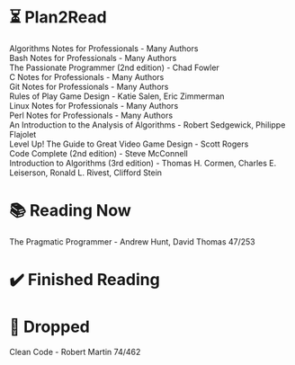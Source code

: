 # ⏳ Plan2Read

Algorithms Notes for Professionals - Many Authors   
Bash Notes for Professionals - Many Authors   
The Passionate Programmer (2nd edition) - Chad Fowler   
C Notes for Professionals - Many Authors   
Git Notes for Professionals - Many Authors   
Rules of Play Game Design - Katie Salen, Eric Zimmerman   
Linux Notes for Professionals - Many Authors   
Perl Notes for Professionals - Many Authors   
An Introduction to the Analysis of Algorithms - Robert Sedgewick, Philippe Flajolet   
Level Up! The Guide to Great Video Game Design - Scott Rogers   
Code Complete (2nd edition) - Steve McConnell   
Introduction to Algorithms (3rd edition) - Thomas H. Cormen, Charles E. Leiserson, Ronald L. Rivest, Clifford Stein   

# 📚 Reading Now

The Pragmatic Programmer - Andrew Hunt, David Thomas 47/253

# ✔️ Finished Reading

# 🫗 Dropped

Clean Code - Robert Martin 74/462   

